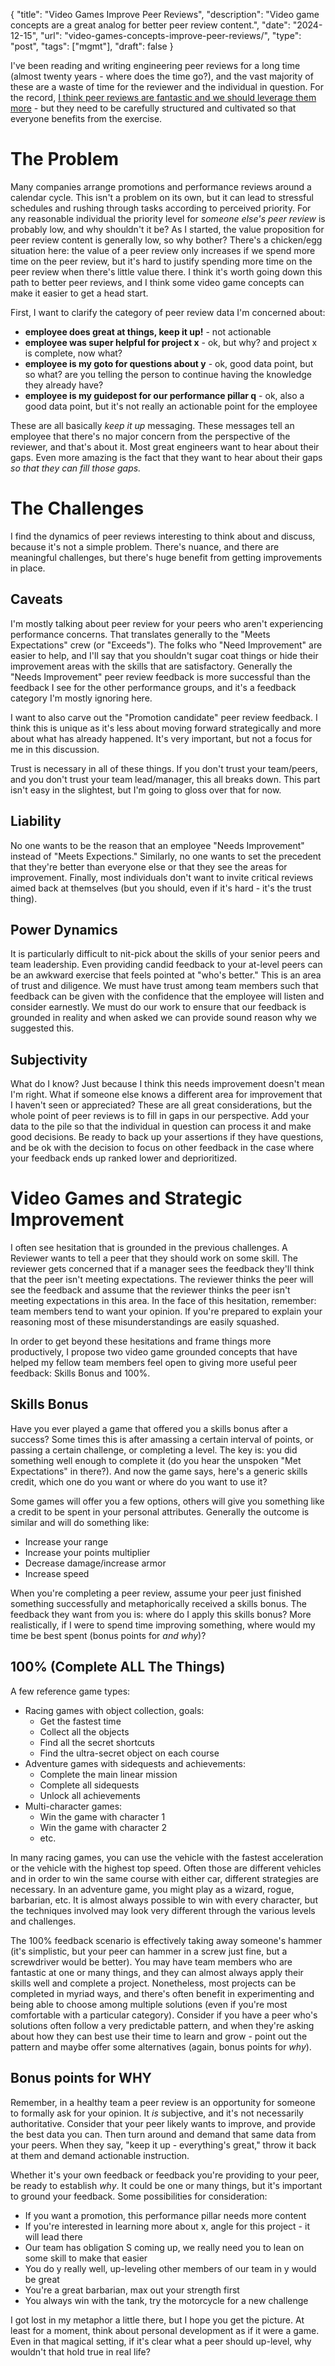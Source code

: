 {
  "title": "Video Games Improve Peer Reviews",
  "description": "Video game concepts are a great analog for better peer review content.",
  "date": "2024-12-15",
  "url": "video-games-concepts-improve-peer-reviews/",
  "type": "post",
  "tags": ["mgmt"],
  "draft": false
}

I've been reading and writing engineering peer reviews for a long time (almost twenty years - where does the time go?), and the vast majority of these are a waste of time for the reviewer and the individual in question. For the record, [I think peer reviews are fantastic and we should leverage them more](/why-are-you-still-writing-performance-reviews/) - but they need to be carefully structured and cultivated so that everyone benefits from the exercise.

# The Problem
Many companies arrange promotions and performance reviews around a calendar cycle. This isn't a problem on its own, but it can lead to stressful schedules and rushing through tasks according to perceived priority. For any reasonable individual the priority level for _someone else's peer review_ is probably low, and why shouldn't it be? As I started, the value proposition for peer review content is generally low, so why bother? There's a chicken/egg situation here: the value of a peer review only increases if we spend more time on the peer review, but it's hard to justify spending more time on the peer review when there's little value there. I think it's worth going down this path to better peer reviews, and I think some video game concepts can make it easier to get a head start.

First, I want to clarify the category of peer review data I'm concerned about:
- **employee does great at things, keep it up!** - not actionable
- **employee was super helpful for project x** - ok, but why? and project x is complete, now what?
- **employee is my goto for questions about y** - ok, good data point, but so what? are you telling the person to continue having the knowledge they already have?
- **employee is my guidepost for our performance pillar q** - ok, also a good data point, but it's not really an actionable point for the employee

These are all basically _keep it up_ messaging. These messages tell an employee that there's no major concern from the perspective of the reviewer, and that's about it. Most great engineers want to hear about their gaps. Even more amazing is the fact that they want to hear about their gaps _so that they can fill those gaps._ 

# The Challenges
I find the dynamics of peer reviews interesting to think about and discuss, because it's not a simple problem. There's nuance, and there are meaningful challenges, but there's huge benefit from getting improvements in place. 

## Caveats
I'm mostly talking about peer review for your peers who aren't experiencing performance concerns. That translates generally to the "Meets Expectations" crew (or "Exceeds"). The folks who "Need Improvement" are easier to help, and I'll say that you shouldn't sugar coat things or hide their improvement areas with the skills that are satisfactory. Generally the "Needs Improvement" peer review feedback is more successful than the feedback I see for the other performance groups, and it's a feedback category I'm mostly ignoring here.

I want to also carve out the "Promotion candidate" peer review feedback. I think this is unique as it's less about moving forward strategically and more about what has already happened. It's very important, but not a focus for me in this discussion.

Trust is necessary in all of these things. If you don't trust your team/peers, and you don't trust your team lead/manager, this all breaks down. This part isn't easy in the slightest, but I'm going to gloss over that for now.

## Liability
No one wants to be the reason that an employee "Needs Improvement" instead of "Meets Expections." Similarly, no one wants to set the precedent that they're better than everyone else or that they see the areas for improvement. Finally, most individuals don't want to invite critical reviews aimed back at themselves (but you should, even if it's hard - it's the trust thing).

## Power Dynamics
It is particularly difficult to nit-pick about the skills of your senior peers and team leadership. Even providing candid feedback to your at-level peers can be an awkward exercise that feels pointed at "who's better." This is an area of trust and diligence. We must have trust among team members such that feedback can be given with the confidence that the employee will listen and consider earnestly. We must do our work to ensure that our feedback is grounded in reality and when asked we can provide sound reason why we suggested this. 

## Subjectivity
What do I know? Just because I think this needs improvement doesn't mean I'm right. What if someone else knows a different area for improvement that I haven't seen or appreciated? These are all great considerations, but the whole point of peer reviews is to fill in gaps in our perspective. Add your data to the pile so that the individual in question can process it and make good decisions. Be ready to back up your assertions if they have questions, and be ok with the decision to focus on other feedback in the case where your feedback ends up ranked lower and deprioritized.

# Video Games and Strategic Improvement
I often see hesitation that is grounded in the previous challenges. A Reviewer wants to tell a peer that they should work on some skill. The reviewer gets concerned that if a manager sees the feedback they'll think that the peer isn't meeting expectations. The reviewer thinks the peer will see the feedback and assume that the reviewer thinks the peer isn't meeting expectations in this area. In the face of this hesitation, remember: team members tend to want your opinion. If you're prepared to explain your reasoning most of these misunderstandings are easily squashed. 

In order to get beyond these hesitations and frame things more productively, I propose two video game grounded concepts that have helped my fellow team members feel open to giving more useful peer feedback: Skills Bonus and 100%.

## Skills Bonus
Have you ever played a game that offered you a skills bonus after a success? Some times this is after amassing a certain interval of points, or passing a certain challenge, or completing a level. The key is: you did something well enough to complete it (do you hear the unspoken "Met Expectations" in there?). And now the game says, here's a generic skills credit, which one do you want or where do you want to use it? 

Some games will offer you a few options, others will give you something like a credit to be spent in your personal attributes. Generally the outcome is similar and will do something like:
- Increase your range
- Increase your points multiplier
- Decrease damage/increase armor
- Increase speed

When you're completing a peer review, assume your peer just finished something successfully and metaphorically received a skills bonus. The feedback they want from you is: where do I apply this skills bonus? More realistically, if I were to spend time improving something, where would my time be best spent (bonus points for _and why_)?

## 100% (Complete ALL The Things)
A few reference game types:
- Racing games with object collection, goals:
  - Get the fastest time
  - Collect all the objects
  - Find all the secret shortcuts
  - Find the ultra-secret object on each course
- Adventure games with sidequests and achievements:
  - Complete the main linear mission
  - Complete all sidequests
  - Unlock all achievements
- Multi-character games:
  - Win the game with character 1
  - Win the game with character 2
  - etc.

In many racing games, you can use the vehicle with the fastest acceleration or the vehicle with the highest top speed. Often those are different vehicles and in order to win the same course with either car, different strategies are necessary. In an adventure game, you might play as a wizard, rogue, barbarian, etc. It is almost always possible to win with every character, but the techniques involved may look very different through the various levels and challenges. 

The 100% feedback scenario is effectively taking away someone's hammer (it's simplistic, but your peer can hammer in a screw just fine, but a screwdriver would be better). You may have team members who are fantastic at one or many things, and they can almost always apply their skills well and complete a project. Nonetheless, most projects can be completed in myriad ways, and there's often benefit in experimenting and being able to choose among multiple solutions (even if you're most comfortable with a particular category). Consider if you have a peer who's solutions often follow a very predictable pattern, and when they're asking about how they can best use their time to learn and grow - point out the pattern and maybe offer some alternatives (again, bonus points for _why_). 

## Bonus points for WHY

Remember, in a healthy team a peer review is an opportunity for someone to formally ask for your opinion. It _is_ subjective, and it's not necessarily authoritative. Consider that your peer likely wants to improve, and provide the best data you can. Then turn around and demand that same data from your peers. When they say, "keep it up - everything's great," throw it back at them and demand actionable instruction. 

Whether it's your own feedback or feedback you're providing to your peer, be ready to establish _why_. It could be one or many things, but it's important to ground your feedback. Some possibilities for consideration:
- If you want a promotion, this performance pillar needs more content
- If you're interested in learning more about x, angle for this project - it will lead there
- Our team has obligation S coming up, we really need you to lean on some skill to make that easier
- You do y really well, up-leveling other members of our team in y would be great
- You're a great barbarian, max out your strength first
- You always win with the tank, try the motorcycle for a new challenge

I got lost in my metaphor a little there, but I hope you get the picture. At least for a moment, think about personal development as if it were a game. Even in that magical setting, if it's clear what a peer should up-level, why wouldn't that hold true in real life?

